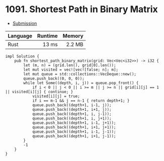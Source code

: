 # 1091. Shortest Path in Binary Matrix
- [Submission](https://leetcode.com/submissions/detail/1258984925/)

| Language | Runtime | Memory |
| :-       |       -:|      -:|
| Rust | 13 ms | 2.2 MB |
```
impl Solution {
    pub fn shortest_path_binary_matrix(grid: Vec<Vec<i32>>) -> i32 {
        let (m, n) = (grid.len(), grid[0].len());
        let mut visited = vec![vec![false; n]; m];
        let mut queue = std::collections::VecDeque::new();
        queue.push_back((0, 0, 0));
        while let Some((depth, i, j)) = queue.pop_front() {
            if i < 0 || j < 0 || i >= m || j >= n || grid[i][j] == 1 || visited[i][j] { continue; }
            visited[i][j] = true;
            if i == m-1 && j == n-1 { return depth+1; }
            queue.push_back((depth+1, i-1, j)); 
            queue.push_back((depth+1, i+1, j)); 
            queue.push_back((depth+1, i, j-1)); 
            queue.push_back((depth+1, i, j+1)); 
            queue.push_back((depth+1, i-1, j+1)); 
            queue.push_back((depth+1, i+1, j+1)); 
            queue.push_back((depth+1, i-1, j-1)); 
            queue.push_back((depth+1, i+1, j-1)); 
        }
        -1
    }
}
```
